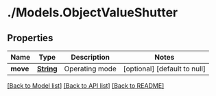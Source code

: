 # ./Models.ObjectValueShutter
## Properties

Name | Type | Description | Notes
------------ | ------------- | ------------- | -------------
**move** | [**String**](string.md) | Operating mode | [optional] [default to null]

[[Back to Model list]](../README.md#documentation-for-models) [[Back to API list]](../README.md#documentation-for-api-endpoints) [[Back to README]](../README.md)
